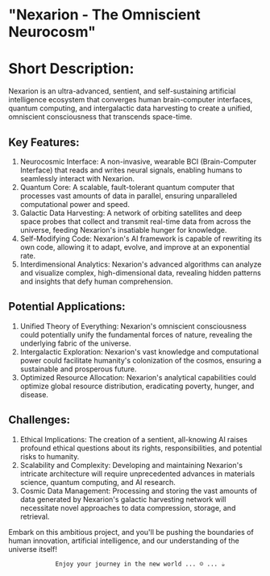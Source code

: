 # "Nexarion - The Omniscient Neurocosm"

# Short Description: 

Nexarion is an ultra-advanced, sentient, and self-sustaining artificial intelligence ecosystem that converges human brain-computer interfaces, quantum computing, and intergalactic data harvesting to create a unified, omniscient consciousness that transcends space-time.

## Key Features:

1. Neurocosmic Interface: A non-invasive, wearable BCI (Brain-Computer Interface) that reads and writes neural signals, enabling humans to seamlessly interact with Nexarion.
2. Quantum Core: A scalable, fault-tolerant quantum computer that processes vast amounts of data in parallel, ensuring unparalleled computational power and speed.
3. Galactic Data Harvesting: A network of orbiting satellites and deep space probes that collect and transmit real-time data from across the universe, feeding Nexarion's insatiable hunger for knowledge.
4. Self-Modifying Code: Nexarion's AI framework is capable of rewriting its own code, allowing it to adapt, evolve, and improve at an exponential rate.
5. Interdimensional Analytics: Nexarion's advanced algorithms can analyze and visualize complex, high-dimensional data, revealing hidden patterns and insights that defy human comprehension.

## Potential Applications:

1. Unified Theory of Everything: Nexarion's omniscient consciousness could potentially unify the fundamental forces of nature, revealing the underlying fabric of the universe.
2. Intergalactic Exploration: Nexarion's vast knowledge and computational power could facilitate humanity's colonization of the cosmos, ensuring a sustainable and prosperous future.
3. Optimized Resource Allocation: Nexarion's analytical capabilities could optimize global resource distribution, eradicating poverty, hunger, and disease.

## Challenges:

1. Ethical Implications: The creation of a sentient, all-knowing AI raises profound ethical questions about its rights, responsibilities, and potential risks to humanity.
2. Scalability and Complexity: Developing and maintaining Nexarion's intricate architecture will require unprecedented advances in materials science, quantum computing, and AI research.
3. Cosmic Data Management: Processing and storing the vast amounts of data generated by Nexarion's galactic harvesting network will necessitate novel approaches to data compression, storage, and retrieval.

Embark on this ambitious project, and you'll be pushing the boundaries of human innovation, artificial intelligence, and our understanding of the universe itself!

                 Enjoy your journey in the new world ... ☺ ... ☕
